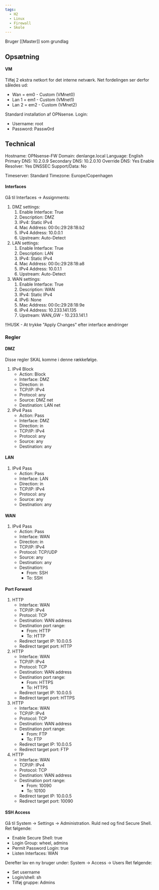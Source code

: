 ```yaml
---
tags:
  - H2
  - Linux
  - Firewall
  - Skole
---
```

Bruger [[Master]] som grundlag

## Opsætning

#### VM
Tilføj 2 ekstra netkort for det interne netværk. Net fordelingen ser derfor således ud:
- Wan = em0 - Custom (VMnet0)
- Lan 1 = em1 - Custom (VMnet1)
- Lan 2 = em2 - Custom (VMnet2)

Standard installation af OPNsense.
Login:
- Username: root
- Password: Passw0rd

## Technical
Hostname: OPNsense-FW
Domain: denlange.local
Language: English
Primary DNS: 10.2.0.9
Secondary DNS: 10.2.0.10
Override DNS: Yes
Enable Resolver: Yes
DNSSEC Support/Data: No

Timeserver: Standard
Timezone: Europe/Copenhagen

#### Interfaces
Gå til Interfaces -> Assignments:
1.  DMZ settings:
	1. Enable Interface: True
	2. Description: DMZ
	3. IPv4: Static IPv4
	4. Mac Address: 00:0c:29:28:18:b2
	5. IPv4 Address: 10.0.0.1
	6. Upstream: Auto-Detect
2. LAN settings:
	1. Enable Interface: True
	2. Description: LAN
	3. IPv4: Static IPv4
	4. Mac Address: 00:0c:29:28:18:a8
	5. IPv4 Address: 10.0.1.1
	6. Upstream: Auto-Detect
3. WAN settings:
	1. Enable Interface: True
	2. Description: WAN
	3. IPv4: Static IPv4
	4. IPv6: None
	5. Mac Address: 00:0c:29:28:18:9e
	6. IPv4 Address: 10.233.141.135
	7. Upstream: WAN_GW - 10.233.141.1

!!HUSK - At trykke "Apply Changes" efter interface ændringer

### Regler
#### DMZ
Disse regler SKAL komme i denne rækkefølge.
1. IPv4 Block
	- Action: Block
	- Interface: DMZ
	- Direction: in
	- TCP/IP: IPv4
	- Protocol: any
	- Source: DMZ net
	- Destination: LAN net
2. IPv4 Pass
	- Action: Pass
	- Interface: DMZ
	- Direction: in
	- TCP/IP: IPv4
	- Protocol: any
	- Source: any
	- Destination: any

#### LAN
1. IPv4 Pass
	- Action: Pass
	- Interface: LAN
	- Direction: in
	- TCP/IP: IPv4
	- Protocol: any
	- Source: any
	- Destination: any

#### WAN
1. IPv4 Pass
	- Action: Pass
	- Interface: WAN
	- Direction: in
	- TCP/IP: IPv4
	- Protocol: TCP/UDP
	- Source: any
	- Destination: any
	- Destination:
		- From: SSH
		- To: SSH

#### Port Forward
1. HTTP
	- Interface: WAN
	- TCP/IP: IPv4
	- Protocol: TCP
	- Destination: WAN address
	- Destination port range:
		- From: HTTP
		- To: HTTP
	- Redirect target IP: 10.0.0.5
	- Redirect target port: HTTP
2. HTTP
	- Interface: WAN
	- TCP/IP: IPv4
	- Protocol: TCP
	- Destination: WAN address
	- Destination port range:
		- From: HTTPS
		- To: HTTPS
	- Redirect target IP: 10.0.0.5
	- Redirect target port: HTTPS
3. HTTP
	- Interface: WAN
	- TCP/IP: IPv4
	- Protocol: TCP
	- Destination: WAN address
	- Destination port range:
		- From: FTP
		- To: FTP
	- Redirect target IP: 10.0.0.5
	- Redirect target port: FTP
4. HTTP
	- Interface: WAN
	- TCP/IP: IPv4
	- Protocol: TCP
	- Destination: WAN address
	- Destination port range:
		- From: 10090
		- To: 10100
	- Redirect target IP: 10.0.0.5
	- Redirect target port: 10090

#### SSH Access
Gå til System -> Settings -> Administration. Ruld ned og find Secure Shell.
Ret følgende:
- Enable Secure Shell: true
- Login Group: wheel, admins
- Permit Password Login: true
- Listen Interfaces: WAN

Derefter lav en ny bruger under: System -> Access -> Users
Ret følgende:
- Set username
- Login/shell: sh
- Tilføj gruppe: Admins